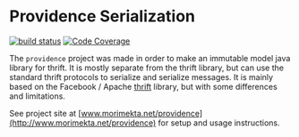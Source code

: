 Providence Serialization 
========================

[![build status](https://travis-ci.org/morimekta/providence.svg?branch=master)](https://travis-ci.org/morimekta/providence)
[![Code Coverage](https://img.shields.io/codecov/c/github/morimekta/providence.svg)](https://codecov.io/github/morimekta/providence?branch=master)

The `providence` project was made in order to make an immutable model java
library for thrift. It is mostly separate from the thrift library, but can use
the standard thrift protocols to serialize and serialize messages. It is mainly
based on the Facebook / Apache [thrift](https://thrift.apache.org/) library,
but with some differences and limitations.

See project site at [www.morimekta.net/providence](http://www.morimekta.net/providence)
for setup and usage instructions.
